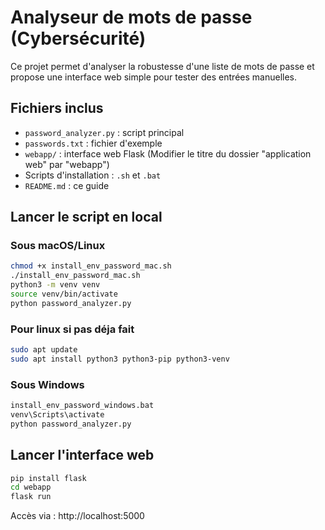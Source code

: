 # Analyseur de mots de passe (Cybersécurité)

Ce projet permet d'analyser la robustesse d'une liste de mots de passe et propose une interface web simple pour tester des entrées manuelles.

## Fichiers inclus

- `password_analyzer.py` : script principal
- `passwords.txt` : fichier d'exemple
- `webapp/` : interface web Flask (Modifier le titre du dossier "application web" par "webapp")
- Scripts d'installation : `.sh` et `.bat`
- `README.md` : ce guide

## Lancer le script en local

### Sous macOS/Linux
```bash
chmod +x install_env_password_mac.sh
./install_env_password_mac.sh
python3 -m venv venv
source venv/bin/activate
python password_analyzer.py
```
### Pour linux si pas déja fait
```bash
sudo apt update
sudo apt install python3 python3-pip python3-venv
```

### Sous Windows
```bat
install_env_password_windows.bat
venv\Scripts\activate
python password_analyzer.py
```

## Lancer l'interface web

```bash
pip install flask
cd webapp
flask run
```

Accès via : http://localhost:5000


